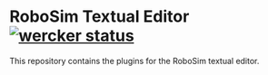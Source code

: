 # RoboSim Textual Editor [![wercker status](https://app.wercker.com/status/07de73ebc57c8cdcf1226980b3957623/s/master "wercker status")](https://app.wercker.com/project/byKey/07de73ebc57c8cdcf1226980b3957623)
This repository contains the plugins for the RoboSim textual editor.

